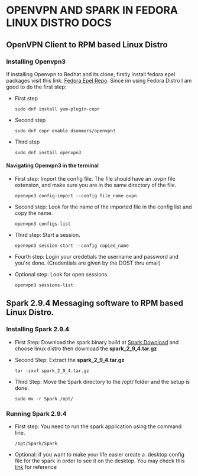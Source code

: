 # OPENVPN AND SPARK IN FEDORA LINUX DISTRO DOCS

## OpenVPN Client to RPM based Linux Distro

### Installing Openvpn3  
If installing Openvpn to Redhat and its clone, firstly install fedora epel packages visit this link: [Fedora Epel Repo](https://docs.fedoraproject.org/en-US/epel/). Since im using Fedora Distro I am good to do the first step:
- First step

  `sudo dnf install yum-plugin-copr`
- Second step

  `sudo dnf copr enable dsommers/openvpn3`
- Third step

  `sudo dnf install openvpn3`

#### Navigating Openvpn3 in the terminal
- First step: Import the config file. The file should have an .ovpn file extension, and make sure you are in the same directory of the file.

  `openvpn3 config-import --config file_name.ovpn`
- Second step: Look for the name of the imported file in the config list and copy the name.

  `openvpn3 configs-list`
- Third step: Start a session.

  `openvpn3 session-start --config copied_name`
- Fourth step: Login your credetials the username and password and you're done. (Credentials are given by the DOST thru email)
- Optional step: Look for open sessions

  `openvpn3 sessions-list`

## Spark 2.9.4 Messaging software to RPM based Linux Distro.

### Installing Spark 2.9.4
- First Step: Download the spark binary build at [Spark Download](https://igniterealtime.org/downloads/) and choose linux distro then download the **spark_2_9_4.tar.gz**
- Second Step: Extract the **spark_2_9_4.tar.gz**

  `tar -zxvf spark_2_9_4.tar.gz`
- Third Step: Move the Spark directory to the /opt/ folder and the setup is done.

  `sudo mv -r Spark /opt/`

### Running Spark 2.9.4
- First step: You need to run the spark application using the command line.

  `/opt/Spark/Spark`
- Optional: if you want to make your life easier create a .desktop config file for the spark in order to see it on the desktop. You may check this [link](https://www.2daygeek.com/install-spark-im-client-on-ubuntu-centos-debian-fedora-mint-rhel-opensuse/) for reference 
